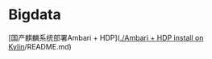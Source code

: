 
# Bigdata

[国产麒麟系统部署Ambari + HDP]([./Ambari + HDP install on Kylin](https://github.com/jiasenwqbr/bigdata/tree/main/Ambari%20%2B%20HDP%20install%20on%20Kylin)/README.md)
